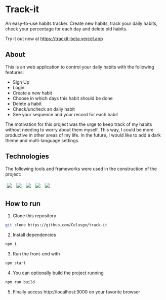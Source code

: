 # Track-it

An easy-to-use habits tracker. Create new habits, track your daily habits, check your percentage for each day and delete old habits.

Try it out now at https://trackit-beta.vercel.app

## About

This is an web application to control your daily habits with the following features:

- Sign Up
- Login
- Create a new habit
- Choose in which days this habit should be done
- Delete a habit
- Check/uncheck an daily habit
- See your sequence and your record for each habit

<p>
    The motivation for this project was the urge to keep track of my habits without needing to worry about them myself. This way, I could be more productive in other areas of my life.
    In the future, I would like to add a dark theme and multi-language settings.
</p>

## Technologies
The following tools and frameworks were used in the construction of the project:<br>
<p>
  <img style='margin: 5px;' src='https://img.shields.io/badge/styled-components%20-%2320232a.svg?&style=for-the-badge&color=b8679e&logo=styled-components&logoColor=%3a3a3a'/>
  <img style='margin: 5px;' src='https://img.shields.io/badge/axios%20-%2320232a.svg?&style=for-the-badge&color=informational'/>
  <img style='margin: 5px;' src="https://img.shields.io/badge/react-app%20-%2320232a.svg?&style=for-the-badge&color=60ddf9&logo=react&logoColor=%2361DAFB"/>
  <img style='margin: 5px;' src="https://img.shields.io/badge/react_route%20-%2320232a.svg?&style=for-the-badge&logo=react&logoColor=%2361DAFB"/>
  <img style='margin: 5px;' src='https://img.shields.io/badge/react-icons%20-%2320232a.svg?&style=for-the-badge&color=f28dc7&logo=react-icons&logoColor=%2361DAFB'/>
</p>

## How to run

1. Clone this repository
```bash
git clone https://github.com/Celusgo/track-it
```
2. Install dependencies
```bash
npm i
```
3. Run the front-end with
```bash
npm start
```
4. You can optionally build the project running
```bash
npm run build
```
5. Finally access http://localhost:3000 on your favorite browser
